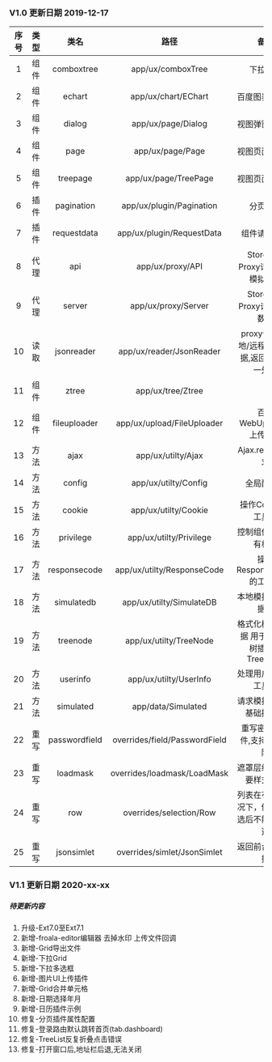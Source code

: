 ### V1.0 更新日期 2019-12-17
|序号|类型|类名|路径|备注|
|:-----:|:-----:|:-----:|:-----:|:-----:|
|1|组件|comboxtree|app/ux/comboxTree|下拉多选|
|2|组件|echart|app/ux/chart/EChart|百度图表Echart|
|3|组件|dialog|app/ux/page/Dialog|视图弹窗基础类|
|4|组件|page|app/ux/page/Page|视图页面基础类|
|5|组件|treepage|app/ux/page/TreePage|视图页面基础类|
|6|插件|pagination|app/ux/plugin/Pagination|分页插件|
|7|插件|requestdata|app/ux/plugin/RequestData|组件请求插件|
|8|代理|api|app/ux/proxy/API|Store通过Proxy请求本地模拟数据|
|9|代理|server|app/ux/proxy/Server|Store通过Proxy请求远程数据|
|10|读取|jsonreader|app/ux/reader/JsonReader|proxy请求(本地/远程)json数据,返回来做统一处理|
|11|组件|ztree|app/ux/tree/Ztree||
|12|组件|fileuploader|app/ux/upload/FileUploader|百度WebUploader上传文件|
|13|方法|ajax|app/ux/utilty/Ajax|Ajax.request请求|
|14|方法|config|app/ux/utilty/Config|全局配置类|
|15|方法|cookie|app/ux/utilty/Cookie|操作Cookie的工具类|
|16|方法|privilege|app/ux/utilty/Privilege|控制组件是否具有权限|
|17|方法|responsecode|app/ux/utilty/ResponseCode|操作ResponseCode的工具类|
|18|方法|simulatedb|app/ux/utilty/SimulateDB|本地模拟数据数据库|
|19|方法|treenode|app/ux/utilty/TreeNode|格式化树节点数据 用于第三方树插件和TreeSotre|
|20|方法|userinfo|app/ux/utilty/UserInfo|处理用户信息的工具类|
|21|方法|simulated|app/data/Simulated|请求模拟数据的基础操作类|
|22|重写|passwordfield|overrides/field/PasswordField|重写密码框组件,支持密码显隐|
|23|重写|loadmask|overrides/loadmask/LoadMask|遮罩层组件，需要样式配合|
|24|重写|row|overrides/selection/Row|列表在有分页情况下，修复在全选后不能取消全选|
|25|重写|jsonsimlet|overrides/simlet/JsonSimlet|返回前台模拟数据|

### V1.1 更新日期 2020-xx-xx
##### 待更新内容
1. 升级-Ext7.0至Ext7.1
2. 新增-froala-editor编辑器 去掉水印 上传文件回调
3. 新增-Grid导出文件
4. 新增-下拉Grid
5. 新增-下拉多选框
6. 新增-图片UI上传插件
7. 新增-Grid合并单元格
8. 新增-日期选择年月
9. 新增-日历插件示例
10. 修复-分页插件属性配置
11. 修复-登录路由默认跳转首页(tab.dashboard)
12. 修复-TreeList反复折叠点击错误
13. 修复-打开窗口后,地址栏后退,无法关闭